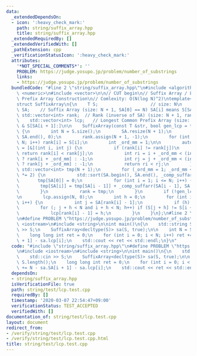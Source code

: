 ```yaml
---
data:
  _extendedDependsOn:
  - icon: ':heavy_check_mark:'
    path: string/suffix_array.hpp
    title: string/suffix_array.hpp
  _extendedRequiredBy: []
  _extendedVerifiedWith: []
  _pathExtension: cpp
  _verificationStatusIcon: ':heavy_check_mark:'
  attributes:
    '*NOT_SPECIAL_COMMENTS*': ''
    PROBLEM: https://judge.yosupo.jp/problem/number_of_substrings
    links:
    - https://judge.yosupo.jp/problem/number_of_substrings
  bundledCode: "#line 2 \"string/suffix_array.hpp\"\n#include <algorithm>\n#include\
    \ <numeric>\n#include <vector>\n\n// CUT begin\n// Suffix Array / Longest Common\
    \ Prefix Array Construction\n// Comlexity: O(N(log N)^2)\ntemplate<typename T>\n\
    struct SuffixArray\n{\n    T S;                    // size: N\n    std::vector<int>\
    \ SA;    // Suffix Array (size: N + 1, SA[0] == N) SA[i] means S[SA[i]:]\n   \
    \ std::vector<int> rank;  // Rank (inverse of SA) (size: N + 1, rank[N] == 0)\n\
    \    std::vector<int> lcp;   // Longest Common Prefix Array (size: N) betw. S[SA[i]:]\
    \ & S[SA[i + 1]:]\n\n    SuffixArray(const T &str, bool gen_lcp = true) : S(str)\
    \ {\n        int N = S.size();\n        SA.resize(N + 1);\n        std::iota(SA.begin(),\
    \ SA.end(), 0);\n        rank.assign(N + 1, -1);\n        for (int i = 0; i <\
    \ N; i++) rank[i] = S[i];\n        int _ord_mm = 1;\n\n        auto _comp_suffarr\
    \ = [&](int i, int j) {\n            if (rank[i] != rank[j])\n               \
    \ return rank[i] < rank[j];\n            int ri = i + _ord_mm < (int)rank.size()\
    \ ? rank[i + _ord_mm] : -1;\n            int rj = j + _ord_mm < (int)rank.size()\
    \ ? rank[j + _ord_mm] : -1;\n            return ri < rj;\n        };\n       \
    \ std::vector<int> tmp(N + 1);\n        for (_ord_mm = 1; _ord_mm <= N; _ord_mm\
    \ *= 2) {\n            std::sort(SA.begin(), SA.end(), _comp_suffarr);\n     \
    \       tmp[SA[0]] = 0;\n            for (int i = 1; i <= N; i++) {\n        \
    \        tmp[SA[i]] = tmp[SA[i - 1]] + _comp_suffarr(SA[i - 1], SA[i]);\n    \
    \        }\n            rank = tmp;\n        }\n        if (!gen_lcp) return;\n\
    \n        lcp.assign(N, 0);\n        int h = 0;\n        for (int i = 0; i < N;\
    \ i++) {\n            int j = SA[rank[i] - 1];\n            if (h) h--;\n    \
    \        for (; j + h < N and i + h < N; h++) if (S[j + h] != S[i + h]) break;\n\
    \            lcp[rank[i] - 1] = h;\n        }\n    }\n};\n#line 2 \"string/test/lcp.test.cpp\"\
    \n#define PROBLEM \"https://judge.yosupo.jp/problem/number_of_substrings\"\n#include\
    \ <iostream>\n#include <string>\n\nint main()\n{\n    std::string S;\n    std::cin\
    \ >> S;\n    SuffixArray<decltype(S)> sa(S, true);\n\n    int N = S.length();\n\
    \    long long int ret = 0;\n    for (int i = 0; i < N; i++) ret += N - sa.SA[i\
    \ + 1] - sa.lcp[i];\n    std::cout << ret << std::endl;\n}\n"
  code: "#include \"string/suffix_array.hpp\"\n#define PROBLEM \"https://judge.yosupo.jp/problem/number_of_substrings\"\
    \n#include <iostream>\n#include <string>\n\nint main()\n{\n    std::string S;\n\
    \    std::cin >> S;\n    SuffixArray<decltype(S)> sa(S, true);\n\n    int N =\
    \ S.length();\n    long long int ret = 0;\n    for (int i = 0; i < N; i++) ret\
    \ += N - sa.SA[i + 1] - sa.lcp[i];\n    std::cout << ret << std::endl;\n}\n"
  dependsOn:
  - string/suffix_array.hpp
  isVerificationFile: true
  path: string/test/lcp.test.cpp
  requiredBy: []
  timestamp: '2020-03-07 22:54:47+09:00'
  verificationStatus: TEST_ACCEPTED
  verifiedWith: []
documentation_of: string/test/lcp.test.cpp
layout: document
redirect_from:
- /verify/string/test/lcp.test.cpp
- /verify/string/test/lcp.test.cpp.html
title: string/test/lcp.test.cpp
---
```

